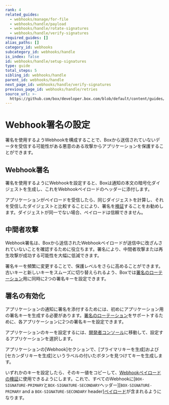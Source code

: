 ```yaml
---
rank: 4
related_guides:
  - webhooks/manage/for-file
  - webhooks/handle/payload
  - webhooks/handle/rotate-signatures
  - webhooks/handle/verify-signatures
required_guides: []
alias_paths: []
category_id: webhooks
subcategory_id: webhooks/handle
is_index: false
id: webhooks/handle/setup-signatures
type: guide
total_steps: 5
sibling_id: webhooks/handle
parent_id: webhooks/handle
next_page_id: webhooks/handle/verify-signatures
previous_page_id: webhooks/handle/retries
source_url: >-
  https://github.com/box/developer.box.com/blob/default/content/guides/webhooks/handle/setup-signatures.md
---
```

<!-- alex disable aattacks -->

# Webhook署名の設定

署名を使用するようWebhookを構成することで、Boxから送信されていないデータを受信する可能性がある悪意のある攻撃からアプリケーションを保護することができます。

## Webhook署名

署名を使用するようにWebhookを設定すると、Boxは通知の本文の暗号化ダイジェストを生成し、これをWebhookペイロードのヘッダーに添付します。

アプリケーションがペイロードを受信したら、同じダイジェストを計算し、それを受信したダイジェストと比較することにより、署名を[検証][sigver]することをお勧めします。ダイジェストが同一でない場合、ペイロードは信頼できません。

## 中間者攻撃

Webhook署名は、Boxから送信されたWebhookペイロードが送信中に改ざんされていないことを確認するために役立ちます。署名により、中間者攻撃または再生攻撃が成功する可能性を大幅に低減できます。

<Message type="notice">

署名キーを頻繁に変更することで、保護レベルをさらに高めることができます。古いキーと新しいキーをスムーズに切り替えられるよう、Boxでは[署名のローテーション][sigrot]用に同時に2つの署名キーを設定できます。

</Message>

## 署名の有効化

アプリケーションの通知に署名を添付するためには、初めにアプリケーション用の署名キーを生成する必要があります。[署名のローテーション][sigrot]をサポートするために、各アプリケーションに2つの署名キーを設定できます。

アプリケーションのキーを設定するには、[開発者コンソール][console]に移動して、設定するアプリケーションを選択します。

アプリケーションの\[Webhook]セクションで、\[プライマリキーを生成]および\[セカンダリキーを生成]というラベルの付いたボタンを見つけてキーを生成します。

いずれかのキーを設定したら、そのキー値をコピーして、[Webhookペイロードの検証][sigver]に使用できるようにします。これで、すべてのWebhookに[`BOX-SIGNATURE-PRIMARY`と`BOX-SIGNATURE-SECONDARY`ヘッダー][`BOX-SIGNATURE-PRIMARY` and a `BOX-SIGNATURE-SECONDARY` header][ペイロード][payload]が含まれるようになります。

[payload]: guide://webhooks/handle/payload

[sigrot]: guide://webhooks/handle/rotate-signatures

[sigver]: guide://webhooks/handle/verify-signatures

[console]: https://app.box.com/developers/console
